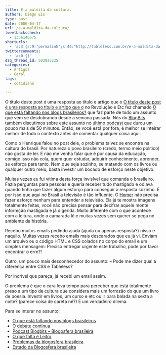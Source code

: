 ```yaml
---
title: É a maldita da cultura.
authors: Diego Eis
type: post
date: 2006-04-17
url: /e-a-maldita-da-cultura/
tweetbackscheck:
  - 1356140575
shorturls:
  - 'a:3:{s:9:"permalink";s:46:"http://tableless.com.br/e-a-maldita-da-cultura";s:7:"tinyurl";s:26:"http://tinyurl.com/4x4abgw";s:4:"isgd";s:19:"http://is.gd/1aMpW6";}'
twittercomments:
  - 'a:0:{}'
dsq_thread_id: 503035225
categories:
  - Artigos
  - Geral
tags:
  - cotidiano

---
```

O título deste post é uma resposta ao título e artigo que o [O título deste post é uma resposta ao título e artigo que o][1] no Revolução e Etc fez chamado [O que está faltando nos blogs brasileiros?][2] que faz parte de todo um assunto que vem se desdobrando desde a semana passada. Nós do [BlogBits][3] também discutimos sobre este assunto no [último podcast][4] que durou um pouco mais de 50 minutos. Então, se você está por fora, é melhor se inteirar melhor de todo o contexto antes de comentar qualquer coisa aqui.

Como o Henrique falou no post dele, o problema talvez se encontre na cultura do brasil. Por natureza o povo brasileiro (credo, termo meio político) não gosta de ler. E não me venha falar que é por causa da educação, comigo isso não cola, quem quer estudar, adquirir conhecimento, aprender, se esforça para tanto. Nem que seja sozinho, se matando com os livros ou qualquer outro meio, basta investir um bocado de esforço neste objetivo.

Muitas vezes eu fui vítima desta força invisível que comanda o brasileiro. Fazia perguntas para pessoas e queria receber tudo mastigado e odiava quando tinha que fazer algum esforço para conseguir a resposta sozinho. É por isso que aqui no Brasil a televisão é tão influente. O [Homer][5] não precisa fazer esforço nenhum para entender a televisão. Ela já te mostra imagens totalmente feitas, você não precisa pensar para decifrar aquele monte informção mastigada e já digerida. Muito diferente com o que acontece com a leitura, onde o camarada lê e muitas vezes sem querer se pega no ambiente da história.

Recebo muitos emails pedindo ajuda (ajuda ou apenas resposta?) nisso e naquilo. Muitas vezes recebo emails mais descarados que eu já vi. Enviam um arquivo ou o código HTML e CSS colados no corpo do email e um simples mensagem: Preciso entregar urgente este trabalho, pode por favor encontrar o erro?!
  
Outro, um pouco mais desconhecedor do assunto: &#8211; Pode me dizer qual a diferença entre CSS e Tableless?
  
Por incrível que pareça, já recebi um email assim.

O problema é que o cara leva tempo para perceber que está totalmente preso a um tipo de cultura que considera mais um forrozão do que um livro de poesia. Investir em livros, um curso e etc ou ir para balada na sexta a noite? (parece coisa de careta né?) É um verdadeiro dilema.

Para se interar no assunto: 

  * [O que está faltando nos blogs brasileiros][2]
  * [O debate continua][6]
  * [Podcast Blogbits &#8211; Blogosfera brasileira][4]
  * [O que falta é Leitor][7]
  * [Problemas da blogosfera brasileira][8]
  * [Estado da Blogosfera brasileira][9]

 [1]: http://www.revolucao.etc.br/
 [2]: http://www.revolucao.etc.br/archives/o-que-esta-faltando-nos-blogs-brasileiros/
 [3]: http://blogbits.com.br/
 [4]: http://blogbits.com.br/arquivo/blogbits-podcast-6-blogosfera-brasileira
 [5]: http://www.primeiraleitura.com.br/auto/entenda.php?id=6715
 [6]: http://www.meiobit.com/arq/007772.html
 [7]: http://blog.fabioseixas.com.br/archives/2006/04/o_que_falta_e_c.html
 [8]: http://www.blogajuda.com.br/blogosfera/2006/04/17/problemas-da-blogosfera-brasileira/
 [9]: http://www.guileite.com/archives/2006/04/_uma_discussao.html
